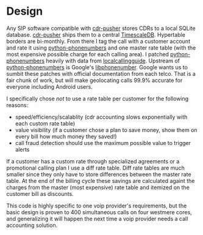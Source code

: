 # Design

Any SIP software compatible with [cdr-pusher](https://github.com/areski/cdr-pusher) stores CDRs to a local SQLite database. [cdr-pusher](https://github.com/areski/cdr-pusher) ships them to a central [TimescaleDB](https://www.timescale.com/). Hypertable borders are bi-monthly. From there I tag the call with a customer account and rate it using [python-phonenumbers](https://github.com/daviddrysdale/python-phonenumbers) and one master rate table (with the most expensive possible charge for each calling area). I patched [python-phonenumbers](https://github.com/daviddrysdale/python-phonenumbers) heavily with data from [localcallingguide](https://localcallingguide.com). Upstream of [python-phonenumbers](https://github.com/daviddrysdale/python-phonenumbers) is Google's [libphonenumber](https://github.com/google/libphonenumber). Google wants us to sumbit these patches with official documentation from each telco. That is a fair chunk of work, but will make geolocating calls 99.9% accurate for everyone including Android users. 

I specifically chose *not* to use a rate table per customer for the following reasons:

- speed/efficiency/scalablity (cdr accounting slows exponentially with each custom rate table)
- value visibility (if a customer chose a plan to save money, show them on every bill how much money they saved!)
- call fraud detection should use the maximum possible value to trigger alerts

If a customer has a custom rate through specialized agreements or a promotional calling plan I use a diff rate table. Diff rate tables are much smaller since they only have to store differences between the master rate table. At the end of the billing cycle these savings are calculated againt the charges from the master (most expensive) rate table and itemized on the customer bill as discounts. 

This code is highly specific to one voip provider's requirements, but the basic design is proven to 400 simultaneous calls on four westmere cores, and generalizing it will happen the next time a voip provider needs a call accounting solution.
